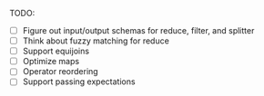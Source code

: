 TODO:

- [ ] Figure out input/output schemas for reduce, filter, and splitter
- [ ] Think about fuzzy matching for reduce
- [ ] Support equijoins
- [ ] Optimize maps
- [ ] Operator reordering
- [ ] Support passing expectations
